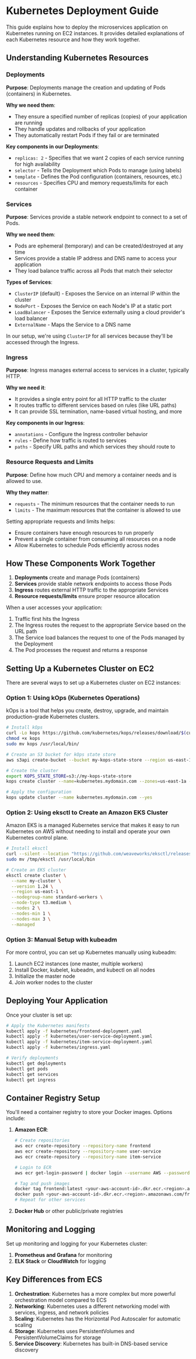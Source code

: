# Kubernetes Deployment Guide

This guide explains how to deploy the microservices application on Kubernetes running on EC2 instances. It provides detailed explanations of each Kubernetes resource and how they work together.

## Understanding Kubernetes Resources

### Deployments

**Purpose**: Deployments manage the creation and updating of Pods (containers) in Kubernetes.

**Why we need them**: 
- They ensure a specified number of replicas (copies) of your application are running
- They handle updates and rollbacks of your application
- They automatically restart Pods if they fail or are terminated

**Key components in our Deployments**:
- `replicas: 2` - Specifies that we want 2 copies of each service running for high availability
- `selector` - Tells the Deployment which Pods to manage (using labels)
- `template` - Defines the Pod configuration (containers, resources, etc.)
- `resources` - Specifies CPU and memory requests/limits for each container

### Services

**Purpose**: Services provide a stable network endpoint to connect to a set of Pods.

**Why we need them**:
- Pods are ephemeral (temporary) and can be created/destroyed at any time
- Services provide a stable IP address and DNS name to access your application
- They load balance traffic across all Pods that match their selector

**Types of Services**:
- `ClusterIP` (default) - Exposes the Service on an internal IP within the cluster
- `NodePort` - Exposes the Service on each Node's IP at a static port
- `LoadBalancer` - Exposes the Service externally using a cloud provider's load balancer
- `ExternalName` - Maps the Service to a DNS name

In our setup, we're using `ClusterIP` for all services because they'll be accessed through the Ingress.

### Ingress

**Purpose**: Ingress manages external access to services in a cluster, typically HTTP.

**Why we need it**:
- It provides a single entry point for all HTTP traffic to the cluster
- It routes traffic to different services based on rules (like URL paths)
- It can provide SSL termination, name-based virtual hosting, and more

**Key components in our Ingress**:
- `annotations` - Configure the Ingress controller behavior
- `rules` - Define how traffic is routed to services
- `paths` - Specify URL paths and which services they should route to

### Resource Requests and Limits

**Purpose**: Define how much CPU and memory a container needs and is allowed to use.

**Why they matter**:
- `requests` - The minimum resources that the container needs to run
- `limits` - The maximum resources that the container is allowed to use

Setting appropriate requests and limits helps:
- Ensure containers have enough resources to run properly
- Prevent a single container from consuming all resources on a node
- Allow Kubernetes to schedule Pods efficiently across nodes

## How These Components Work Together

1. **Deployments** create and manage Pods (containers)
2. **Services** provide stable network endpoints to access those Pods
3. **Ingress** routes external HTTP traffic to the appropriate Services
4. **Resource requests/limits** ensure proper resource allocation

When a user accesses your application:
1. Traffic first hits the Ingress
2. The Ingress routes the request to the appropriate Service based on the URL path
3. The Service load balances the request to one of the Pods managed by the Deployment
4. The Pod processes the request and returns a response

## Setting Up a Kubernetes Cluster on EC2

There are several ways to set up a Kubernetes cluster on EC2 instances:

### Option 1: Using kOps (Kubernetes Operations)

kOps is a tool that helps you create, destroy, upgrade, and maintain production-grade Kubernetes clusters.

```bash
# Install kOps
curl -Lo kops https://github.com/kubernetes/kops/releases/download/$(curl -s https://api.github.com/repos/kubernetes/kops/releases/latest | grep tag_name | cut -d '"' -f 4)/kops-linux-amd64
chmod +x kops
sudo mv kops /usr/local/bin/

# Create an S3 bucket for kOps state store
aws s3api create-bucket --bucket my-kops-state-store --region us-east-1

# Create the cluster
export KOPS_STATE_STORE=s3://my-kops-state-store
kops create cluster --name=kubernetes.mydomain.com --zones=us-east-1a --master-size=t3.medium --node-size=t3.medium --node-count=2

# Apply the configuration
kops update cluster --name kubernetes.mydomain.com --yes
```

### Option 2: Using eksctl to Create an Amazon EKS Cluster

Amazon EKS is a managed Kubernetes service that makes it easy to run Kubernetes on AWS without needing to install and operate your own Kubernetes control plane.

```bash
# Install eksctl
curl --silent --location "https://github.com/weaveworks/eksctl/releases/latest/download/eksctl_$(uname -s)_amd64.tar.gz" | tar xz -C /tmp
sudo mv /tmp/eksctl /usr/local/bin

# Create an EKS cluster
eksctl create cluster \
  --name my-cluster \
  --version 1.24 \
  --region us-east-1 \
  --nodegroup-name standard-workers \
  --node-type t3.medium \
  --nodes 2 \
  --nodes-min 1 \
  --nodes-max 3 \
  --managed
```

### Option 3: Manual Setup with kubeadm

For more control, you can set up Kubernetes manually using kubeadm:

1. Launch EC2 instances (one master, multiple workers)
2. Install Docker, kubelet, kubeadm, and kubectl on all nodes
3. Initialize the master node
4. Join worker nodes to the cluster

## Deploying Your Application

Once your cluster is set up:

```bash
# Apply the Kubernetes manifests
kubectl apply -f kubernetes/frontend-deployment.yaml
kubectl apply -f kubernetes/user-service-deployment.yaml
kubectl apply -f kubernetes/item-service-deployment.yaml
kubectl apply -f kubernetes/ingress.yaml

# Verify deployments
kubectl get deployments
kubectl get pods
kubectl get services
kubectl get ingress
```

## Container Registry Setup

You'll need a container registry to store your Docker images. Options include:

1. **Amazon ECR**:
   ```bash
   # Create repositories
   aws ecr create-repository --repository-name frontend
   aws ecr create-repository --repository-name user-service
   aws ecr create-repository --repository-name item-service
   
   # Login to ECR
   aws ecr get-login-password | docker login --username AWS --password-stdin <your-aws-account-id>.dkr.ecr.<region>.amazonaws.com
   
   # Tag and push images
   docker tag frontend:latest <your-aws-account-id>.dkr.ecr.<region>.amazonaws.com/frontend:latest
   docker push <your-aws-account-id>.dkr.ecr.<region>.amazonaws.com/frontend:latest
   # Repeat for other services
   ```

2. **Docker Hub** or other public/private registries

## Monitoring and Logging

Set up monitoring and logging for your Kubernetes cluster:

1. **Prometheus and Grafana** for monitoring
2. **ELK Stack** or **CloudWatch** for logging

## Key Differences from ECS

1. **Orchestration**: Kubernetes has a more complex but more powerful orchestration model compared to ECS
2. **Networking**: Kubernetes uses a different networking model with services, ingress, and network policies
3. **Scaling**: Kubernetes has the Horizontal Pod Autoscaler for automatic scaling
4. **Storage**: Kubernetes uses PersistentVolumes and PersistentVolumeClaims for storage
5. **Service Discovery**: Kubernetes has built-in DNS-based service discovery